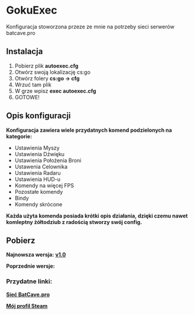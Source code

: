# GokuExec
Konfiguracja stoworzona przeze ze mnie na potrzeby sieci serwerów batcave.pro
## Instalacja
1. Pobierz plik **autoexec.cfg**
1. Otwórz swoją lokalizację cs:go
1. Otwórz folery **cs:go -> cfg**
1. Wrzuć tam plik
1. W grze wpisz **exec autoexec.cfg**
1. GOTOWE!
## Opis konfiguracji
**Konfiguracja zawiera wiele przydatnych komend podzielonych na kategorie:**
* Ustawienia Myszy
* Ustawienia Dźwięku
* Ustawienia Położenia Broni
* Ustawenia Celownika
* Ustawienia Radaru
* Ustawienia HUD-u
* Komendy na więcej FPS
* Pozostałe komendy
* Bindy
* Komendy skrócone 

**Każda użyta komenda posiada krótki opis działania, 
dzięki czemu nawet komleptny żółtodziub z radością stworzy swój config.**
## Pobierz
**Najnowsza wersja:** [**v1.0**](https://github.com/kamehame-ha/GokuExec/releases/tag/v1.0)

**Poprzednie wersje:**

### Przydatne linki:
[**Sieć BatCave.pro**](https://batcave.pro)

[**Mój profil Steam**](https://steamcommunity.com/id/kamehame_ha/)

